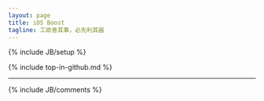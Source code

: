 ```yaml
---
layout: page
title: iOS Boost
tagline: 工欲善其事，必先利其器
---
```

{% include JB/setup %}

{% include top-in-github.md %}

----
{% include JB/comments %}
